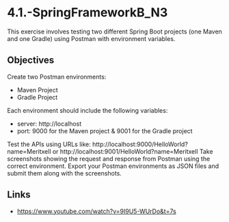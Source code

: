 # 4.1.-SpringFrameworkB_N3
This exercise involves testing two different Spring Boot projects (one Maven and one Gradle) using Postman with environment variables.

## Objectives
Create two Postman environments:
- Maven Project
- Gradle Project

Each environment should include the following variables:
- server: http://localhost
- port: 9000 for the Maven project & 9001 for the Gradle project

Test the APIs using URLs like: http://localhost:9000/HelloWorld?name=Meritxell or http://localhost:9001/HelloWorld?name=Meritxell
Take screenshots showing the request and response from Postman using the correct environment.
Export your Postman environments as JSON files and submit them along with the screenshots.

## Links
- https://www.youtube.com/watch?v=9I9U5-WUrDo&t=7s
